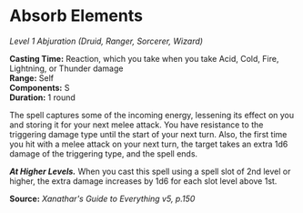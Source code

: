 # Absorb Elements
*Level 1 Abjuration (Druid, Ranger, Sorcerer, Wizard)*

**Casting Time:** Reaction, which you take when you take Acid, Cold, Fire, Lightning, or Thunder damage  
**Range:** Self  
**Components:** S  
**Duration:** 1 round

The spell captures some of the incoming energy, lessening its effect on you and storing it for your next melee attack. You have resistance to the triggering damage type until the start of your next turn. Also, the first time you hit with a melee attack on your next turn, the target takes an extra 1d6 damage of the triggering type, and the spell ends.

***At Higher Levels.*** When you cast this spell using a spell slot of 2nd level or higher, the extra damage increases by 1d6 for each slot level above 1st.

**Source:** *Xanathar's Guide to Everything v5, p.150*  